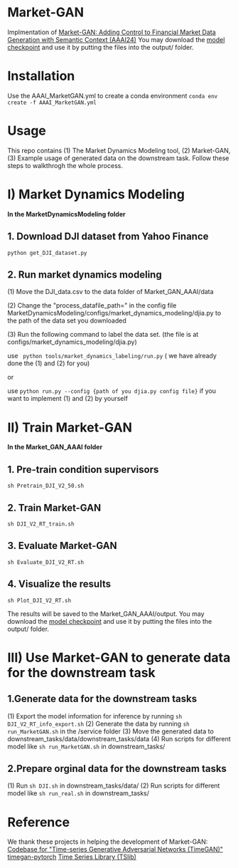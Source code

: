 # Market-GAN
Implmentation of [Market-GAN: Adding Control to Financial Market Data Generation with Semantic Context (AAAI24)](https://arxiv.org/abs/2309.07708)
You may download the [model checkpoint](https://entuedu-my.sharepoint.com/:f:/g/personal/haochong001_e_ntu_edu_sg/ElopwODLW9xAuaWEAF7y0AcBogQMQexrrTbioUspuKAs5Q?e=t7IXDc) and use it by putting the files into the output/ folder.
# Installation
Use the AAAI_MarketGAN.yml to create a conda environment
``` conda env create -f AAAI_MarketGAN.yml ```

# Usage
This repo contains (1) The Market Dynamics Modeling tool, (2) Market-GAN, (3) Example usage of generated data on the downstream task.
Follow these steps to walkthrogh the whole process.

# I) Market Dynamics Modeling
**In the MarketDynamicsModeling folder**
## 1. Download DJI dataset from Yahoo Finance
``` python get_DJI_dataset.py ```
## 2. Run market dynamics modeling 
(1) Move the DJI_data.csv to the data folder of Market_GAN_AAAI/data  

(2) Change the "process_datafile_path=" in the config file MarketDynamicsModeling/configs/market_dynamics_modeling/djia.py to the path of the data set you downloaded

(3) Run the following command to label the data set.
(the file is at configs/market_dynamics_modeling/djia.py)

use ``` python tools/market_dynamics_labeling/run.py``` ( we have already done the (1) and (2) for you)

or 

use ``` python run.py --config {path of you djia.py config file} ``` if you want to implement (1) and (2) by yourself

# II) Train Market-GAN
**In the Market_GAN_AAAI folder**
## 1. Pre-train condition supervisors
``` sh Pretrain_DJI_V2_50.sh ```
## 2. Train Market-GAN
``` sh DJI_V2_RT_train.sh ```
## 3. Evaluate Market-GAN
``` sh Evaluate_DJI_V2_RT.sh ```
## 4. Visualize the results
``` sh Plot_DJI_V2_RT.sh ```

The results will be saved to the Market_GAN_AAAI/output.
You may download the [model checkpoint](https://entuedu-my.sharepoint.com/:f:/g/personal/haochong001_e_ntu_edu_sg/ElopwODLW9xAuaWEAF7y0AcBogQMQexrrTbioUspuKAs5Q?e=t7IXDc) and use it by putting the files into the output/ folder.

# III) Use Market-GAN to generate data for the downstream task
## 1.Generate data for the downstream tasks
(1) Export the model information for inference by running ``` sh DJI_V2_RT_info_export.sh ```
(2) Generate the data by running ``` sh run_MarketGAN.sh ``` in the /service folder
(3) Move the generated data to downstream_tasks/data/downstream_tasks/data
(4) Run scripts for different model like ``` sh run_MarketGAN.sh ``` in downstream_tasks/
## 2.Prepare orginal data for the downstream tasks
(1) Run ``` sh DJI.sh ```  in downstream_tasks/data/
(2) Run scripts for different model like ``` sh run_real.sh ``` in downstream_tasks/

# Reference
We thank these projects in helping the development of Market-GAN:
[Codebase for "Time-series Generative Adversarial Networks (TimeGAN)"](https://github.com/jsyoon0823/TimeGAN?tab=readme-ov-file#codebase-for-time-series-generative-adversarial-networks-timegan)
[timegan-pytorch](https://github.com/birdx0810/timegan-pytorch)
[Time Series Library (TSlib)](https://github.com/thuml/Time-Series-Library)
